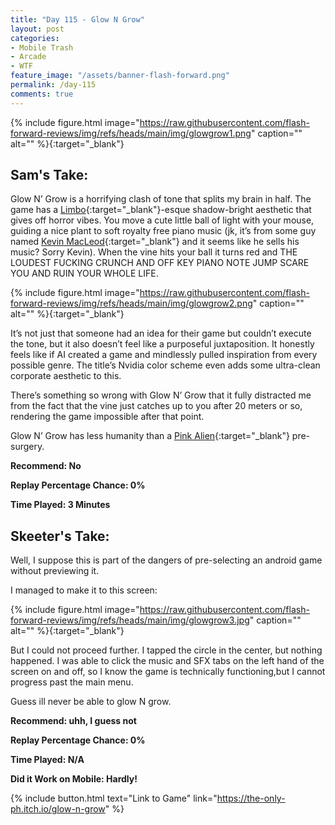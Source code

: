 ```yaml
---
title: "Day 115 - Glow N Grow"
layout: post
categories:
- Mobile Trash
- Arcade
- WTF
feature_image: "/assets/banner-flash-forward.png"
permalink: /day-115
comments: true
---
```


{% include figure.html image="https://raw.githubusercontent.com/flash-forward-reviews/img/refs/heads/main/img/glowgrow1.png" caption="" alt="" %}{:target="_blank"}

## Sam's Take:

Glow N’ Grow is a horrifying clash of tone that splits my brain in half. The game has a [Limbo](https://store.steampowered.com/app/48000/LIMBO/){:target="_blank"}-esque shadow-bright aesthetic that gives off horror vibes. You move a cute little ball of light with your mouse, guiding a nice plant to soft royalty free piano music (jk, it’s from some guy named [Kevin MacLeod](https://incompetech.com/){:target="_blank"} and it seems like he sells his music? Sorry Kevin). When the vine hits your ball it turns red and THE LOUDEST FUCKING CRUNCH AND OFF KEY PIANO NOTE JUMP SCARE YOU AND RUIN YOUR WHOLE LIFE.

{% include figure.html image="https://raw.githubusercontent.com/flash-forward-reviews/img/refs/heads/main/img/glowgrow2.png" caption="" alt="" %}{:target="_blank"}

It’s not just that someone had an idea for their game but couldn’t execute the tone, but it also doesn’t feel like a purposeful juxtaposition. It honestly feels like if AI created a game and mindlessly pulled inspiration from every possible genre. The title’s Nvidia color scheme even adds some ultra-clean corporate aesthetic to this.

There’s something so wrong with Glow N’ Grow that it fully distracted me from the fact that the vine just catches up to you after 20 meters or so, rendering the game impossible after that point.

Glow N’ Grow has less humanity than a [Pink Alien](https://flash-forward-reviews.github.io/day-100){:target="_blank"} pre-surgery.


**Recommend: No**

**Replay Percentage Chance: 0%**

**Time Played: 3 Minutes**

## Skeeter's Take:

Well, I suppose this is part of the dangers of pre-selecting an android game without previewing it.

I managed to make it to this screen:

{% include figure.html image="https://raw.githubusercontent.com/flash-forward-reviews/img/refs/heads/main/img/glowgrow3.jpg" caption="" alt="" %}{:target="_blank"}

But I could not proceed further. I tapped the circle in the center, but nothing happened. I was able to click the music and SFX tabs on the left hand of the screen on and off, so I know the game is technically functioning,but I cannot progress past the main menu.

Guess ill never be able to glow N grow.

**Recommend: uhh, I guess not**

**Replay Percentage Chance: 0%**

**Time Played: N/A**

**Did it Work on Mobile: Hardly!**

{% include button.html text="Link to Game" link="https://the-only-ph.itch.io/glow-n-grow" %}